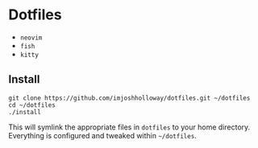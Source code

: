 # Dotfiles

- `neovim`
- `fish`
- `kitty`

## Install

```
git clone https://github.com/imjoshholloway/dotfiles.git ~/dotfiles
cd ~/dotfiles
./install
```

This will symlink the appropriate files in `dotfiles` to your home directory.
Everything is configured and tweaked within `~/dotfiles`.
